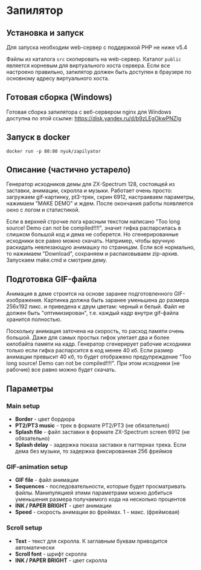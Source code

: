 ﻿# Запилятор

## Установка и запуск 

Для запуска необходим web-сервер с поддержкой PHP не ниже v5.4

Файлы из каталога `src` скопировать на web-сервер. Каталог `public` является корневым для виртуального хоста сервера. Если все настроено правильно, запилятор должен быть доступен в браузере по основному адресу виртуального хоста. 

## Готовая сборка (Windows) 

Готовая сборка запилятора с веб-сервером nginx для Windows доступна по этой ссылке: https://disk.yandex.ru/d/b9zLEgOkwPNZlg

## Запуск в docker

```
docker run -p 80:80 nyuk/zapilyator
```

## Описание (частично устарело)
Генератор исходников демы для ZX-Spectrum 128, состоящей из заставки, анимации, скролла и музыки. Работает очень просто: загружаем gif-картинку, pt3-трек, скрин 6912, настраиваем параметры, нажимаем "MAKE DEMO" и ждем. После окончания работы появляется окно с логом и статистикой. 

Если в верхней строчке лога красным текстом написано "Too long source! Demo can not be compiled!!!!", значит гифка распарсилась в слишком большой код и дема не соберется. 
Но сгенерированные исходники все равно можно скачать. Например, чтобы вручную раскидать невлезающую анимашку по страницам. Если всё нормально, то нажимаем "Download", сохраняем и распаковываем zip-архив. Запускаем make.cmd и смотрим дему.

## Подготовка GIF-файла

Анимация в деме строится на основе заранее подготовленного GIF-изображения. Картинка должна быть заранее уменьшена до размера 256х192 пикс. и приведена к двум цветам: черный и белый. Файл не должен быть "оптимизирован", т.е. каждый кадр внутри gif-файла хранится полностью.

Поскольку анимация заточена на скорость, то расход памяти очень большой. Даже для самых простых гифок улетает два и более килобайта памяти на кадр. Генератор сгенерирует рабочие исходники только если гифка распарсится в код менее 40 кб. Если размер анимации превысит 40 кб, то будет отображено предупреждение "Too long source! Demo can not be compiled!!!!". При этом исходники (не рабочие) все равно можно будет скачать.

## Параметры

### Main setup
* **Border** - цвет бордюра
* **PT2/PT3 music** - трек в формате PT2/PT3 (не обязательно)
* **Splash file** - файл заставки в формате ZX-Spectrum screen 6912 (не обязательно)
* **Splash delay** - задержка показа заставки в паттернах трека. Если дема без музыки, то задержка фиксированная 256 фреймов

### GIF-animation setup
* **GIF file** - файл анимации
* **Sequences** - последовательности, которые будет просматривать файлы. Манипуляцией этими параметрами можно добиться уменьшения размера получаемого кода на несколько процентов
* **INK / PAPER BRIGHT** - цвет анимации
* **Speed** - скорость анимации во фреймах. 1 - макс. (фреймовая)

### Scroll setup
* **Text** - текст для скролла. К заглавным буквам приводится автоматически
* **Scroll font** - шрифт скролла
* **INK / PAPER BRIGHT** - цвет скролла
